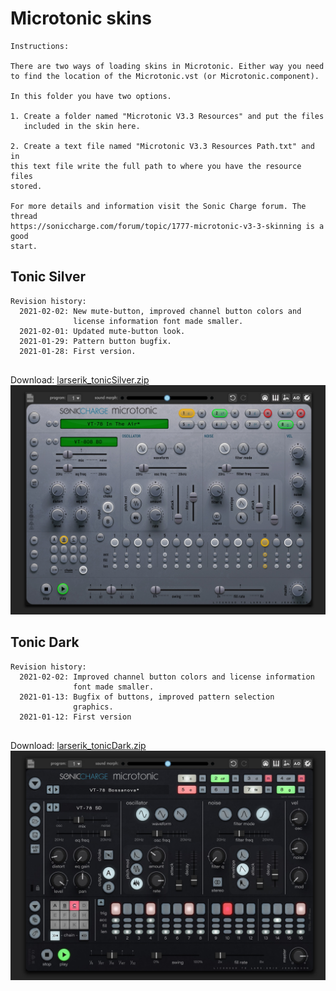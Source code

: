 # Microtonic skins
```
Instructions:

There are two ways of loading skins in Microtonic. Either way you need
to find the location of the Microtonic.vst (or Microtonic.component). 

In this folder you have two options. 

1. Create a folder named "Microtonic V3.3 Resources" and put the files 
   included in the skin here.
  
2. Create a text file named "Microtonic V3.3 Resources Path.txt" and in 
this text file write the full path to where you have the resource files 
stored.

For more details and information visit the Sonic Charge forum. The thread
https://soniccharge.com/forum/topic/1777-microtonic-v3-3-skinning is a good
start.

```
## Tonic Silver

```
Revision history:
  2021-02-02: New mute-button, improved channel button colors and
              license information font made smaller.
  2021-02-01: Updated mute-button look.
  2021-01-29: Pattern button bugfix.
  2021-01-28: First version.
  
```
Download: [larserik_tonicSilver.zip](larserik_tonicSilver.zip)
![preview](larserik_tonicSilver_preview.jpg)


## Tonic Dark

```
Revision history:
  2021-02-02: Improved channel button colors and license information 
              font made smaller.
  2021-01-13: Bugfix of buttons, improved pattern selection 
              graphics.
  2021-01-12: First version
  
```

Download: [larserik_tonicDark.zip](larserik_tonicDark.zip)
![preview](larserik_tonicDark_preview.jpg)
